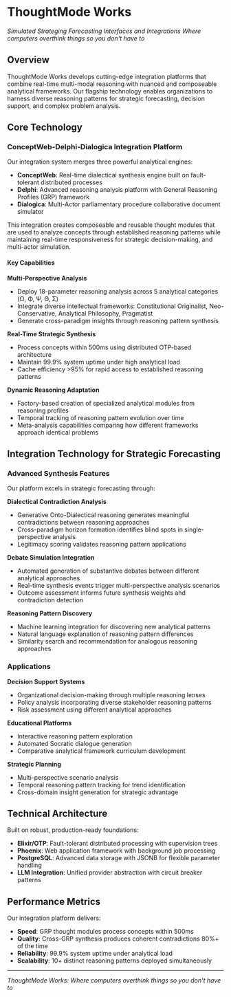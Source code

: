 # ThoughtMode Works
*Simulated Strateging Forecasting Interfaces and Integrations*
*Where computers overthink things so you don't have to*

## Overview

ThoughtMode Works develops cutting-edge integration platforms that combine real-time multi-modal reasoning with nuanced and composeable analytical frameworks. Our flagship technology enables organizations to harness diverse reasoning patterns for strategic forecasting, decision support, and complex problem analysis.

## Core Technology

### ConceptWeb-Delphi-Dialogica Integration Platform

Our integration system merges three powerful analytical engines:

- **ConceptWeb**: Real-time dialectical synthesis engine built on fault-tolerant distributed processes
- **Delphi**: Advanced reasoning analysis platform with General Reasoning Profiles (GRP) framework
- **Dialogica**: Multi-Actor parliamentary procedure collaborative document simulator

This integration creates composeable and reusable thought modules that are used to analyze concepts through established reasoning patterns while maintaining real-time responsiveness for strategic decision-making, and multi-actor simulation.

#### Key Capabilities

**Multi-Perspective Analysis**
- Deploy 18-parameter reasoning analysis across 5 analytical categories (Ω, Φ, Ψ, Θ, Σ)  
- Integrate diverse intellectual frameworks: Constitutional Originalist, Neo-Conservative, Analytical Philosophy, Pragmatist
- Generate cross-paradigm insights through reasoning pattern synthesis

**Real-Time Strategic Synthesis**
- Process concepts within 500ms using distributed OTP-based architecture
- Maintain 99.9% system uptime under high analytical load
- Cache efficiency >95% for rapid access to established reasoning patterns

**Dynamic Reasoning Adaptation**
- Factory-based creation of specialized analytical modules from reasoning profiles
- Temporal tracking of reasoning pattern evolution over time  
- Meta-analysis capabilities comparing how different frameworks approach identical problems

## Integration Technology for Strategic Forecasting

### Advanced Synthesis Features

Our platform excels in strategic forecasting through:

**Dialectical Contradiction Analysis**
- Generative Onto-Dialectical reasoning generates meaningful contradictions between reasoning approaches
- Cross-paradigm horizon formation identifies blind spots in single-perspective analysis
- Legitimacy scoring validates reasoning pattern applications

**Debate Simulation Integration**  
- Automated generation of substantive debates between different analytical approaches
- Real-time synthesis events trigger multi-perspective analysis scenarios
- Outcome assessment informs future synthesis weights and contradiction detection

**Reasoning Pattern Discovery**
- Machine learning integration for discovering new analytical patterns
- Natural language explanation of reasoning pattern differences
- Similarity search and recommendation for analogous reasoning approaches

### Applications

**Decision Support Systems**
- Organizational decision-making through multiple reasoning lenses
- Policy analysis incorporating diverse stakeholder reasoning patterns  
- Risk assessment using different analytical approaches

**Educational Platforms**
- Interactive reasoning pattern exploration
- Automated Socratic dialogue generation
- Comparative analytical framework curriculum development

**Strategic Planning**
- Multi-perspective scenario analysis
- Temporal reasoning pattern tracking for trend identification
- Cross-domain insight generation for strategic advantage

## Technical Architecture

Built on robust, production-ready foundations:

- **Elixir/OTP**: Fault-tolerant distributed processing with supervision trees
- **Phoenix**: Web application framework with background job processing
- **PostgreSQL**: Advanced data storage with JSONB for flexible parameter handling
- **LLM Integration**: Unified provider abstraction with circuit breaker patterns

## Performance Metrics

Our integration platform delivers:
- **Speed**: GRP thought modules process concepts within 500ms
- **Quality**: Cross-GRP synthesis produces coherent contradictions 80%+ of the time
- **Reliability**: 99.9% system uptime under analytical load
- **Scalability**: 10+ distinct reasoning patterns deployed simultaneously

---

*ThoughtMode Works: Where computers overthink things so you don't have to*

